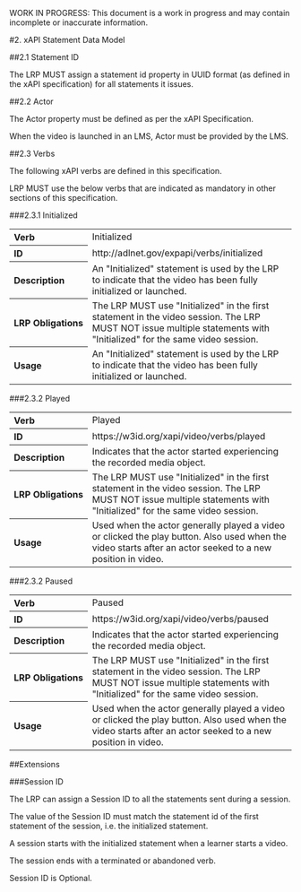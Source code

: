 WORK IN PROGRESS: This document is a work in progress and may contain incomplete or inaccurate information. 


#2. xAPI Statement Data Model


##2.1 Statement ID

The LRP MUST assign a statement id property in UUID format (as defined in the xAPI specification) for all statements it issues.


##2.2 Actor

The Actor property must be defined as per the xAPI Specification. 

When the video is launched in an LMS, Actor must be provided by the LMS. 

##2.3 Verbs

The following xAPI verbs are defined in this specification.

LRP MUST use the below verbs that are indicated as mandatory in other sections of this specification.

<a name="verbs_initialized"></a>
###2.3.1 Initialized
<table>
<tr><th align="left">Verb</th><td>Initialized</td></tr>
<tr><th align="left">ID</th><td>http://adlnet.gov/expapi/verbs/initialized</td></tr>
<tr><th align="left">Description</th><td>An "Initialized" statement is used by the LRP to indicate that the video has been fully initialized or launched.</td></tr>
<tr><th align="left" nowrap>LRP Obligations</th><td>The LRP MUST use "Initialized" in the first statement in the video session.  The LRP MUST NOT issue multiple statements with "Initialized" for the same video session.</td></tr>
<tr><th align="left">Usage</th><td>An "Initialized" statement is used by the LRP to indicate that the video has been fully initialized or launched.</td></tr>
</table>


<a name="verbs_played"></a>
###2.3.2 Played
<table>
<tr><th align="left">Verb</th><td>Played</td></tr>
<tr><th align="left">ID</th><td>https://w3id.org/xapi/video/verbs/played</td></tr>
<tr><th align="left">Description</th><td>Indicates that the actor started experiencing the recorded media object.</td></tr>
<tr><th align="left" nowrap>LRP Obligations</th><td>The LRP MUST use "Initialized" in the first statement in the video session.  The LRP MUST NOT issue multiple statements with "Initialized" for the same video session.</td></tr>
<tr><th align="left">Usage</th><td>Used when the actor generally played a video or clicked the play button. Also used when the video starts after an actor seeked to a new position in video.</td></tr>
</table>

<a name="verbs_paused"></a>
###2.3.2 Paused
<table>
<tr><th align="left">Verb</th><td>Paused</td></tr>
<tr><th align="left">ID</th><td>https://w3id.org/xapi/video/verbs/paused</td></tr>
<tr><th align="left">Description</th><td>Indicates that the actor started experiencing the recorded media object.</td></tr>
<tr><th align="left" nowrap>LRP Obligations</th><td>The LRP MUST use "Initialized" in the first statement in the video session.  The LRP MUST NOT issue multiple statements with "Initialized" for the same video session.</td></tr>
<tr><th align="left">Usage</th><td>Used when the actor generally played a video or clicked the play button. Also used when the video starts after an actor seeked to a new position in video.</td></tr>
</table>

##Extensions

###Session ID

The LRP can assign a Session ID to all the statements sent during a session. 

The value of the Session ID must match the statement id of the first statement of the session, i.e. the initialized statement. 

A session starts with the initialized statement when a learner starts a video.

The session ends with a terminated or abandoned verb. 

Session ID is Optional.



